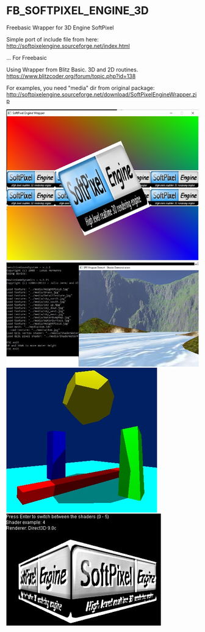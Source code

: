 # FB_SOFTPIXEL_ENGINE_3D
Freebasic Wrapper for 3D Engine SoftPixel

Simple port of include file from here:
http://softpixelengine.sourceforge.net/index.html

... For Freebasic

Using Wrapper from Blitz Basic. 3D and 2D routines.
https://www.blitzcoder.org/forum/topic.php?id=138

For examples, you need "media" dir from original package:
http://softpixelengine.sourceforge.net/download/SoftPixelEngineWrapper.zip

![Imagen softpixel_1](https://github.com/jepalza/FB_SOFTPIXEL_ENGINE_3D/blob/main/pictures/softpixel1.jpg)
![Imagen softpixel_2](https://github.com/jepalza/FB_SOFTPIXEL_ENGINE_3D/blob/main/pictures/softpixel2.jpg)
![Imagen softpixel_3](https://github.com/jepalza/FB_SOFTPIXEL_ENGINE_3D/blob/main/pictures/softpixel3.jpg)
![Imagen softpixel_4](https://github.com/jepalza/FB_SOFTPIXEL_ENGINE_3D/blob/main/pictures/softpixel4.jpg)
